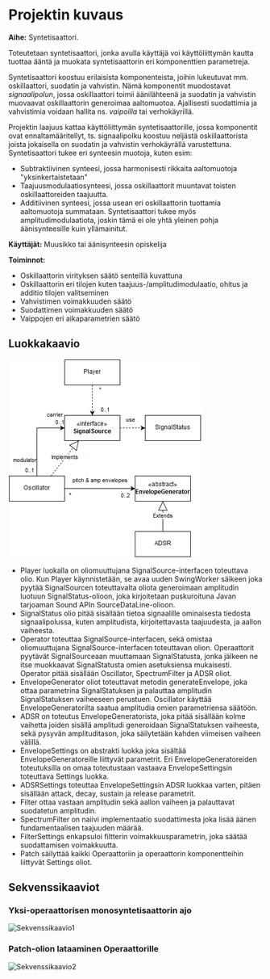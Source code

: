 # Projektin kuvaus
**Aihe:** Syntetisaattori.

Toteutetaan syntetisaattori, jonka avulla käyttäjä voi käyttöliittymän kautta tuottaa ääntä ja muokata syntetisaattorin eri komponenttien parametreja.

Syntetisaattori koostuu erilaisista komponenteista, joihin lukeutuvat mm. oskillaattori, suodatin ja vahvistin. Nämä komponentit muodostavat *signaalipolun*, jossa oskillaattori toimii äänilähteenä ja suodatin ja vahvistin muovaavat oskillaattorin generoimaa aaltomuotoa. Ajallisesti suodattimia ja vahvistimia voidaan hallita ns. *vaipoilla* tai verhokäyrillä.

Projektin laajuus kattaa käyttöliittymän syntetisaattorille, jossa komponentit ovat ennaltamääritellyt, ts. signaalipolku koostuu neljästä oskillaattorista joista jokaisella on suodatin ja vahvistin verhokäyrällä varustettuna. Syntetisaattori tukee eri synteesin muotoja, kuten esim:
- Subtraktiivinen synteesi, jossa harmonisesti rikkaita aaltomuotoja "yksinkertaistetaan"
- Taajuusmodulaatiosynteesi, jossa oskillaattorit muuntavat toisten oskillaattoreiden taajuutta.
- Additiivinen synteesi, jossa usean eri oskillaattorin tuottamia aaltomuotoja summataan.
Syntetisaattori tukee myös amplitudimodulaatiota, joskin tämä ei ole yhtä yleinen pohja äänisynteesille kuin yllämainitut.

**Käyttäjät:** Muusikko tai äänisynteesin opiskelija

**Toiminnot:**

- Oskillaattorin virityksen säätö senteillä kuvattuna
- Oskillaattorin eri tilojen kuten taajuus-/amplitudimodulaatio, ohitus ja additio tilojen valitseminen
- Vahvistimen voimakkuuden säätö
- Suodattimen voimakkuuden säätö
- Vaippojen eri aikaparametrien säätö


## Luokkakaavio
![Luokkakaavio](luokkakaavio.png)
- Player luokalla on oliomuuttujana SignalSource-interfacen toteuttava olio.
Kun Player käynnistetään, se avaa uuden SwingWorker säikeen joka pyytää SignalSourcen toteuttavalta oliota generoimaan amplitudin luotuun SignalStatus-olioon, joka kirjoitetaan puskuroituna Javan tarjoaman Sound APIn SourceDataLine-olioon.
- SignalStatus olio pitää sisällään tietoa signaalille ominaisesta tiedosta signaalipolussa, kuten amplitudista, kirjoitettavasta taajuudesta, ja aallon vaiheesta.
- Operator toteuttaa SignalSource-interfacen, sekä omistaa oliomuuttujana SignalSource-interfacen toteuttavan olion. Operaattorit pyytävät SignalSourceaan muuttamaan SignalStatusta, jonka jälkeen ne itse muokkaavat SignalStatusta omien asetuksiensa mukaisesti. Operator pitää sisällään Oscillator, SpectrumFilter ja ADSR oliot.
- EnvelopeGenerator oliot toteuttavat metodin generateEnvelope, joka ottaa parametrina SignalStatuksen ja palauttaa amplitudin SignalStatuksen vaiheeseen perustuen. Oscillator käyttää EnvelopeGeneratorilta saatua amplitudia omien parametriensa säätöön.
- ADSR on toteutus EnvelopeGeneratorista, joka pitää sisällään kolme vaihetta joiden sisällä amplitudi generoidaan SignalStatuksen vaiheesta, sekä pysyvän amplituditason, joka säilytetään kahden viimeisen vaiheen välillä.
- EnvelopeSettings on abstrakti luokka joka sisältää EnvelopeGeneratoreille liittyvät parametrit. Eri EnvelopeGeneratoreiden toteutuksilla on omaa toteutustaan vastaava EnvelopeSettingsin toteuttava Settings luokka.
- ADSRSettings toteuttaa EnvelopeSettingsin ADSR luokkaa varten, pitäen sisällään attack, decay, sustain ja release parametrit.
- Filter ottaa vastaan amplitudin sekä aallon vaiheen ja palauttavat suodatetun amplitudin.
- SpectrumFilter on naiivi implementaatio suodattimesta joka lisää äänen fundamentaalisen taajuuden määrää.
- FilterSettings enkapsuloi filtterin voimakkuusparametrin, joka säätää suodattamisen voimakkuutta.
- Patch säilyttää kaikki Operaattoriin ja operaattorin komponentteihin liittyvät Settings oliot.

## Sekvenssikaaviot

### Yksi-operaattorisen monosyntetisaattorin ajo

![Sekvenssikaavio1](sekvenssikaavio1.png)

### Patch-olion lataaminen Operaattorille

![Sekvenssikaavio2](sekvenssikaavio2.png)
